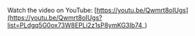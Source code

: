 Watch the video on YouTube: [https://youtu.be/Qwmrt8oIUgs](https://youtu.be/Qwmrt8oIUgs?list=PLdgq5G0ox73W8EPLi2z1sP8ymKG3Ib74_)
